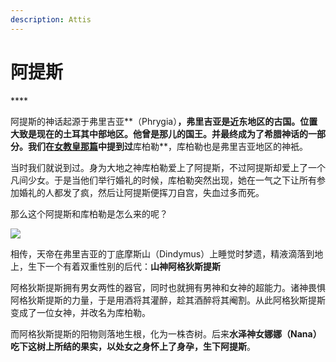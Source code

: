 ```yaml
---
description: Attis
---
```


# 阿提斯

\*\*\*\*

阿提斯的神话起源于弗里吉亚**（Phrygia）**，弗里吉亚是近东地区的古国。位置大致是现在的土耳其中部地区。他曾是那儿的国王。并最终成为了希腊神话的一部分。我们在[女教皇那篇](https://zhuanlan.zhihu.com/p/35478292)中提到过**库柏勒**，库柏勒也是弗里吉亚地区的神衹。

当时我们就说到过。身为大地之神库柏勒爱上了阿提斯，不过阿提斯却爱上了一个凡间少女。于是当他们举行婚礼的时候，库柏勒突然出现，她在一气之下让所有参加婚礼的人都发了疯，然后让阿提斯便挥刀自宫，失血过多而死。

那么这个阿提斯和库柏勒是怎么来的呢？

![](https://pic1.zhimg.com/80/v2-e8f999e365152f5300b4ddf080f655f0_720w.jpg)

相传，天帝在弗里吉亚的丁底摩斯山（Dindymus）上睡觉时梦遗，精液滴落到地上，生下一个有着双重性别的后代：**山神阿格狄斯提斯**

阿格狄斯提斯拥有男女两性的器官，同时也就拥有男神和女神的超能力。诸神畏惧阿格狄斯提斯的力量，于是用酒将其灌醉，趁其酒醉将其阉割。从此阿格狄斯提斯变成了一位女神，并改名为库柏勒。

而阿格狄斯提斯的阳物则落地生根，化为一株杏树。后来**水泽神女娜娜（Nana）**吃下这树上所结的果实，以处女之身怀上了身孕，生下**阿提斯**。

